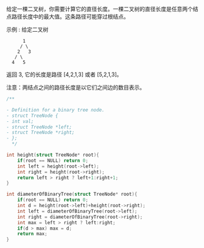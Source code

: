 给定一棵二叉树，你需要计算它的直径长度。一棵二叉树的直径长度是任意两个结点路径长度中的最大值。这条路径可能穿过根结点。

示例 :
给定二叉树

          1
         / \
        2   3
       / \     
      4   5    
返回 3, 它的长度是路径 [4,2,1,3] 或者 [5,2,1,3]。

注意：两结点之间的路径长度是以它们之间边的数目表示。



```c
/**

- Definition for a binary tree node.
- struct TreeNode {
- int val;
- struct TreeNode *left;
- struct TreeNode *right;
- };
  */

int height(struct TreeNode* root){
    if(root == NULL) return 0;
    int left = height(root->left);
    int right = height(root->right);
    return left > right ? left+1:right+1;
}

int diameterOfBinaryTree(struct TreeNode* root){
    if(root == NULL) return 0;
    int d = height(root->left)+height(root->right);
    int left = diameterOfBinaryTree(root->left);
    int right = diameterOfBinaryTree(root->right);
    int max = left > right ? left:right;
    if(d > max) max = d;
    return max;
}
```

